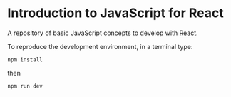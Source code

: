 # Introduction to JavaScript for React

A repository of basic JavaScript concepts to develop with [React](https://react.dev).

To reproduce the development environment, in a terminal type:

```
npm install
```

then 
```
npm run dev
```